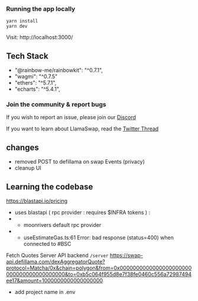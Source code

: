 ### Running the app locally

```
yarn install
yarn dev
```

Visit: http://localhost:3000/

## Tech Stack

- "@rainbow-me/rainbowkit": "^0.7.1",
- "wagmi": "^0.7.5"
- "ethers": "^5.7.1",
- "echarts": "^5.4.1",

### Join the community & report bugs

If you wish to report an issue, please join our [Discord](https://discord.swap.defillama.com/)

If you want to learn about LlamaSwap, read the [Twitter Thread](https://twitter.com/DefiLlama/status/1609989799653285888)

## changes

- removed POST to defillama on swap Events (privacy)
- cleanup UI

## Learning the codebase

https://blastapi.io/pricing

- uses blastapi ( rpc provider : requires $INFRA tokens ) :
- - moonrivers default rpc provider
- - useEstimateGas.ts:61 Error: bad response (status=400) when connected to #BSC

Fetch Quotes Server API backend `/server`
https://swap-api.defillama.com/dexAggregatorQuote?protocol=Matcha/0x&chain=polygon&from=0x0000000000000000000000000000000000000000&to=0xb5c064f955d8e7f38fe0460c556a72987494ee17&amount=1000000000000000000

- add project name in .env
